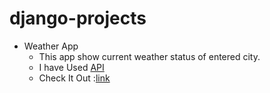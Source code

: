 # django-projects
* Weather App
  * This app show current weather status of entered city.
  * I have Used [API](htttp://openweathermap.org/)
  * Check It Out :[link](http://prakhar0927.pythonanywhere.com/)

